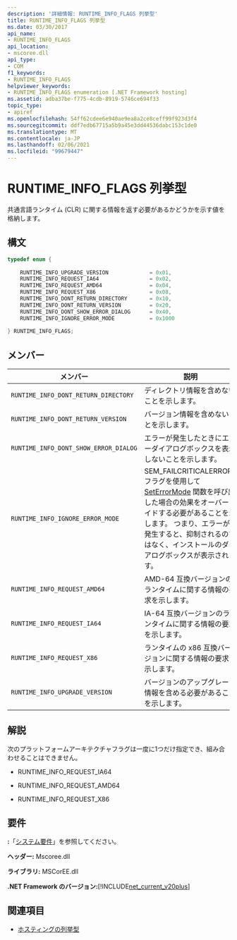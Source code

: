 ```yaml
---
description: '詳細情報: RUNTIME_INFO_FLAGS 列挙型'
title: RUNTIME_INFO_FLAGS 列挙型
ms.date: 03/30/2017
api_name:
- RUNTIME_INFO_FLAGS
api_location:
- mscoree.dll
api_type:
- COM
f1_keywords:
- RUNTIME_INFO_FLAGS
helpviewer_keywords:
- RUNTIME_INFO_FLAGS enumeration [.NET Framework hosting]
ms.assetid: adba37be-f775-4cdb-8919-5746ce694f33
topic_type:
- apiref
ms.openlocfilehash: 54ff62cdee6e940ae9ea8a2ce8ceff99f923d3f4
ms.sourcegitcommit: ddf7edb67715a5b9a45e3dd44536dabc153c1de0
ms.translationtype: MT
ms.contentlocale: ja-JP
ms.lasthandoff: 02/06/2021
ms.locfileid: "99679447"
---
```

# <a name="runtime_info_flags-enumeration"></a>RUNTIME_INFO_FLAGS 列挙型

共通言語ランタイム (CLR) に関する情報を返す必要があるかどうかを示す値を格納します。  
  
## <a name="syntax"></a>構文  
  
```cpp  
typedef enum {  
  
    RUNTIME_INFO_UPGRADE_VERSION             = 0x01,  
    RUNTIME_INFO_REQUEST_IA64                = 0x02,  
    RUNTIME_INFO_REQUEST_AMD64               = 0x04,  
    RUNTIME_INFO_REQUEST_X86                 = 0x08,  
    RUNTIME_INFO_DONT_RETURN_DIRECTORY       = 0x10,  
    RUNTIME_INFO_DONT_RETURN_VERSION         = 0x20,  
    RUNTIME_INFO_DONT_SHOW_ERROR_DIALOG      = 0x40,  
    RUNTIME_INFO_IGNORE_ERROR_MODE           = 0x1000  
  
} RUNTIME_INFO_FLAGS;  
```  
  
## <a name="members"></a>メンバー  
  
|メンバー|説明|  
|------------|-----------------|  
|`RUNTIME_INFO_DONT_RETURN_DIRECTORY`|ディレクトリ情報を含めないことを示します。|  
|`RUNTIME_INFO_DONT_RETURN_VERSION`|バージョン情報を含めないことを示します。|  
|`RUNTIME_INFO_DONT_SHOW_ERROR_DIALOG`|エラーが発生したときにエラーダイアログボックスを表示しないことを示します。|  
|`RUNTIME_INFO_IGNORE_ERROR_MODE`|SEM_FAILCRITICALERRORS フラグを使用して [SetErrorMode](/windows/win32/api/errhandlingapi/nf-errhandlingapi-seterrormode) 関数を呼び出した場合の効果をオーバーライドする必要があることを示します。 つまり、エラーが発生すると、抑制されるのではなく、インストールのダイアログボックスが表示されます。|  
|`RUNTIME_INFO_REQUEST_AMD64`|AMD-64 互換バージョンのランタイムに関する情報の要求を示します。|  
|`RUNTIME_INFO_REQUEST_IA64`|IA-64 互換バージョンのランタイムに関する情報の要求を示します。|  
|`RUNTIME_INFO_REQUEST_X86`|ランタイムの x86 互換バージョンに関する情報の要求を示します。|  
|`RUNTIME_INFO_UPGRADE_VERSION`|バージョンのアップグレード情報を含める必要があることを示します。|  
  
## <a name="remarks"></a>解説  

 次のプラットフォームアーキテクチャフラグは一度に1つだけ指定でき、組み合わせることはできません。  
  
- RUNTIME_INFO_REQUEST_IA64  
  
- RUNTIME_INFO_REQUEST_AMD64  
  
- RUNTIME_INFO_REQUEST_X86  
  
## <a name="requirements"></a>要件  

 **:**「[システム要件](../../get-started/system-requirements.md)」を参照してください。  
  
 **ヘッダー:** Mscoree.dll  
  
 **ライブラリ:** MSCorEE.dll  
  
 **.NET Framework のバージョン:**[!INCLUDE[net_current_v20plus](../../../../includes/net-current-v20plus-md.md)]  
  
## <a name="see-also"></a>関連項目

- [ホスティングの列挙型](hosting-enumerations.md)
